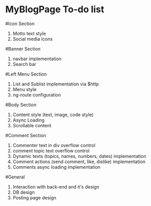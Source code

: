 # MyBlogPage To-do list

#Icon Section
1. Motto text style
2. Social media icons

#Banner Section
1. navbar implementation
2. Search bar

#Left Menu Section
1. List and Sublist implementation via $http
2. Menu style
3. ng-route configuration

#Body Section
1. Content style (text, image, code style)
2. Async Loading
3. Scrollable content

#Comment Section
1. Commenter text in div overflow control
2. comment topic text overflow control
3. Dynamic texts (topics, names, numbers, dates) implementation
4. Comment actions (send comment, like, dislike) implementation
5. Comments async loading implementation

#General
1. Interaction with back-end and it's design
2. DB design
3. Posting page design
